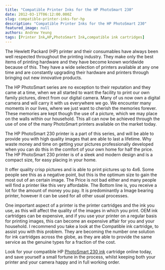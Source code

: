 ```yaml
---
title: "Compatible Printer Inks for the HP PhotoSmart 230"
date: 2012-03-17T06:12:00.000Z
slug: compatible-printer-inks-for-hp
description: "Compatible Printer Inks for the HP PhotoSmart 230"
featured_image: null
authors: Andrew Yeung
tags: [Printer Ink,HP,PhotoSmart Ink,compatible ink cartridges]
---
```


The Hewlett Packard (HP) printer and their consumables have always been well respected throughout the printing industry. They make only the best items of printing hardware and they have become known worldwide because of this. They have a wide selection of printers available at any one time and are constantly upgrading their hardware and printers through bringing out new innovative products.

The HP PhotoSmart series are no exception to their reputation and they came at a time, when we all started to want the facility to print our own family pictures, direct from our digital camera. Many of us now own a digital camera and will carry it with us everywhere we go. We encounter many moments in our lives, where we just want to cherish the memories forever. These memories are kept though the use of a picture, which we may place on the walls within our household. This all can now be achieved through the use of one of the many PhotoSmart printers available on the market today.

The HP PhotoSmart 230 printer is a part of this series, and will be able to provide you with high quality images that are able to last a lifetime. Why waste money and time on getting your pictures professionally developed when you can do this in the comfort of your own home for half the price. The HP PhotoSmart 230 printer is of a sleek and modern design and is a compact size, for easy placing in your home.

It offer quality crisp pictures and is able to print pictures up to 4x6\. Some people see this as a negative point, but this is the optimum size to gain the most out of an certain image. The Price is not bad either and many people will find a printer like this very affordable. The Bottom line is, you receive a lot for the amount of money you pay. It is predominantly a Image bearing printer, however it can be used for all other usual processes.

One important aspect of a printer is the printer cartridges and the ink you use, as this will affect the quality of the images in which you print. OEM ink cartridges can be expensive, and if you use your printer on a regular basis for printing images, this can become an expensive affair for you and your household. I recommend you take a look at the Compatible ink cartridge, to assist you with this problem. They are becoming the number one solution for ink cartridges across the globe, as they are able to provide the same service as the genuine types for a fraction of the cost.

Look for your compatible HP [PhotoSmart 230 ink](https://www.comboink.com/hp-photosmart-230-printer-ink-cartridges) cartridge online today, and save yourself a small fortune in the process, whilst keeping both your printer and your camera happy and in full working order.